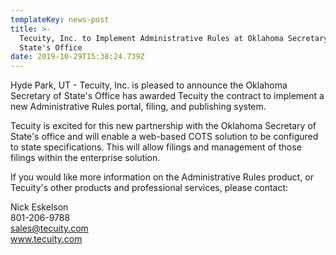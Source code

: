 ```yaml
---
templateKey: news-post
title: >-
  Tecuity, Inc. to Implement Administrative Rules at Oklahoma Secretary of
  State's Office
date: 2019-10-29T15:38:24.739Z
---
```

Hyde Park, UT - Tecuity, Inc. is pleased to announce the Oklahoma Secretary of State's Office has awarded Tecuity the contract to implement a new Administrative Rules portal, filing, and publishing system.  

Tecuity is excited for this new partnership with the Oklahoma Secretary of State's office and will enable a web-based COTS solution to be configured to state specifications.  This will allow filings and management of those filings within the enterprise solution.

If you would like more information on the Administrative Rules product, or Tecuity's other products and professional services, please contact:

Nick Eskelson\
801-206-9788\
sales@tecuity.com   www.tecuity.com
